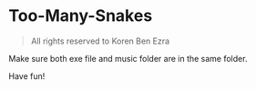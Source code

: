 # Too-Many-Snakes
>All rights reserved to Koren Ben Ezra

Make sure both exe file and music folder are in the same folder.

Have fun!

